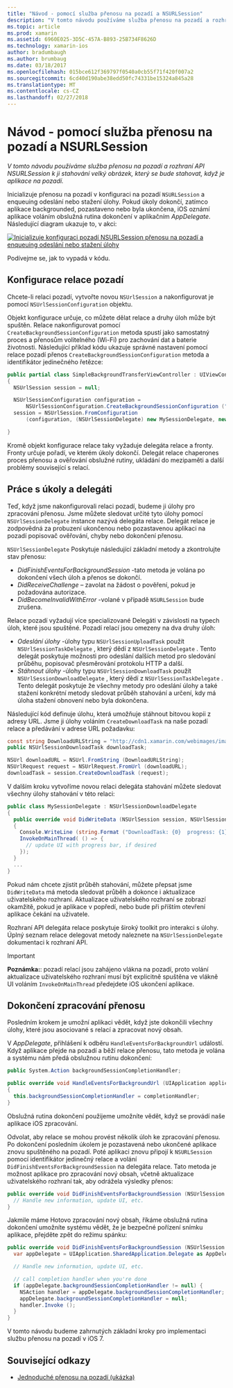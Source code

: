 ```yaml
---
title: "Návod - pomocí služba přenosu na pozadí a NSURLSession"
description: "V tomto návodu používáme služba přenosu na pozadí a rozhraní API NSURLSession k ji stahování velký obrázek, který se bude stahovat, když je aplikace na pozadí."
ms.topic: article
ms.prod: xamarin
ms.assetid: 6960E025-3D5C-457A-B893-25B734F8626D
ms.technology: xamarin-ios
author: bradumbaugh
ms.author: brumbaug
ms.date: 03/18/2017
ms.openlocfilehash: 015bce612f369797f0540a0cb55f71f420f007a2
ms.sourcegitcommit: 6cd40d190abe38edd50fc74331be15324a845a28
ms.translationtype: MT
ms.contentlocale: cs-CZ
ms.lasthandoff: 02/27/2018
---
```

# <a name="walkthrough---using-background-transfer-service-and-nsurlsession"></a>Návod - pomocí služba přenosu na pozadí a NSURLSession

_V tomto návodu používáme služba přenosu na pozadí a rozhraní API NSURLSession k ji stahování velký obrázek, který se bude stahovat, když je aplikace na pozadí._

Inicializuje přenosu na pozadí v konfiguraci na pozadí `NSURLSession` a enqueuing odeslání nebo stažení úlohy. Pokud úkoly dokončí, zatímco aplikace backgrounded, pozastaveno nebo byla ukončena, iOS oznámí aplikace voláním obslužná rutina dokončení v aplikačním *AppDelegate*. Následující diagram ukazuje to, v akci:

 [ ![](background-transfer-walkthrough-images/transfer.png "Inicializuje konfiguraci pozadí NSURLSession přenosu na pozadí a enqueuing odeslání nebo stažení úlohy")](background-transfer-walkthrough-images/transfer.png)

Podívejme se, jak to vypadá v kódu.

## <a name="configuring-a-background-session"></a>Konfigurace relace pozadí

Chcete-li relaci pozadí, vytvořte novou `NSUrlSession` a nakonfigurovat je pomocí `NSUrlSessionConfiguration` objektu.

Objekt konfigurace určuje, co můžete dělat relace a druhy úloh může být spuštěn.
Relace nakonfigurovat pomocí `CreateBackgroundSessionConfiguration` metoda spustí jako samostatný proces a přenosům volitelného (Wi-Fi) pro zachování dat a baterie životnosti.
Následující příklad kódu ukazuje správné nastavení pomocí relace pozadí přenos `CreateBackgroundSessionConfiguration` metoda a identifikátor jedinečného řetězce:

```csharp
public partial class SimpleBackgroundTransferViewController : UIViewController
{
  NSUrlSession session = null;

  NSUrlSessionConfiguration configuration =
      NSUrlSessionConfiguration.CreateBackgroundSessionConfiguration ("com.SimpleBackgroundTransfer.BackgroundSession");
  session = NSUrlSession.FromConfiguration
      (configuration, (NSUrlSessionDelegate) new MySessionDelegate, new NSOperationQueue());

}
```

Kromě objekt konfigurace relace taky vyžaduje delegáta relace a fronty.
Fronty určuje pořadí, ve kterém úkoly dokončí. Delegát relace chaperones proces přenosu a ověřování obslužné rutiny, ukládání do mezipaměti a další problémy související s relací.

## <a name="working-with-tasks-and-delegates"></a>Práce s úkoly a delegáti

Teď, když jsme nakonfigurovali relaci pozadí, budeme ji úlohy pro zpracování přenosu. Jsme můžete sledovat určité tyto úlohy pomocí `NSUrlSessionDelegate` instance nazývá delegáta relace. Delegát relace je zodpovědná za probuzení ukončenou nebo pozastavenou aplikaci na pozadí popisovač ověřování, chyby nebo dokončení přenosu.

`NSUrlSessionDelegate` Poskytuje následující základní metody a zkontrolujte stav přenosu:

-  *DidFinishEventsForBackgroundSession* -tato metoda je volána po dokončení všech úloh a přenos se dokončí.
-  *DidReceiveChallenge* – zavolat na žádost o pověření, pokud je požadována autorizace.
-  *DidBecomeInvalidWithError* -volané v případě `NSURLSession` bude zrušena.


Relace pozadí vyžadují více specializované Delegáti v závislosti na typech úloh, které jsou spuštěné. Pozadí relací jsou omezeny na dva druhy úloh:

-  *Odeslání úlohy* -úlohy typu `NSUrlSessionUploadTask` použít `NSUrlSessionTaskDelegate` , který dědí z `NSUrlSessionDelegate` . Tento delegát poskytuje možnosti pro odeslání dalších metod pro sledování průběhu, popisovač přesměrování protokolu HTTP a další.
-  *Stáhnout úlohy* -úlohy typu `NSUrlSessionDownloadTask` použít `NSUrlSessionDownloadDelegate` , který dědí z `NSUrlSessionTaskDelegate` . Tento delegát poskytuje že všechny metody pro odeslání úlohy a také stažení konkrétní metody sledovat průběh stahování a určení, kdy má úloha stažení obnovení nebo byla dokončena.


Následující kód definuje úlohu, která umožňuje stáhnout bitovou kopii z adresy URL. Jsme ji úlohy voláním `CreateDownloadTask` na naše pozadí relace a předávání v adrese URL požadavku:

```csharp
const string DownloadURLString = "http://cdn1.xamarin.com/webimages/images/xamarin.png";
public NSUrlSessionDownloadTask downloadTask;

NSUrl downloadURL = NSUrl.FromString (DownloadURLString);
NSUrlRequest request = NSUrlRequest.FromUrl (downloadURL);
downloadTask = session.CreateDownloadTask (request);
```

V dalším kroku vytvoříme novou relaci delegáta stahování můžete sledovat všechny úlohy stahování v této relaci:

```csharp
public class MySessionDelegate : NSUrlSessionDownloadDelegate
{
  public override void DidWriteData (NSUrlSession session, NSUrlSessionDownloadTask downloadTask, long bytesWritten, long totalBytesWritten, long totalBytesExpectedToWrite)
  {
    Console.WriteLine (string.Format ("DownloadTask: {0}  progress: {1}", downloadTask, progress));
    InvokeOnMainThread( () => {
      // update UI with progress bar, if desired
    });
  }
  ...
}
```

Pokud nám chcete zjistit průběh stahování, můžete přepsat jsme `DidWriteData` má metoda sledovat průběh a dokonce i aktualizace uživatelského rozhraní. Aktualizace uživatelského rozhraní se zobrazí okamžitě, pokud je aplikace v popředí, nebo bude při příštím otevření aplikace čekání na uživatele.

Rozhraní API delegáta relace poskytuje široký toolkit pro interakci s úlohy. Úplný seznam relace delegovat metody naleznete na `NSUrlSessionDelegate` dokumentaci k rozhraní API.

> [!IMPORTANT]
> **Poznámka:**: pozadí relací jsou zahájeno vlákna na pozadí, proto volání aktualizace uživatelského rozhraní musí být explicitně spuštěna ve vlákně UI voláním `InvokeOnMainThread` předejdete iOS ukončení aplikace. 


## <a name="handling-transfer-completion"></a>Dokončení zpracování přenosu

Posledním krokem je umožní aplikaci vědět, když jste dokončili všechny úlohy, které jsou asociované s relací a zpracovat nový obsah.

V *AppDelegate*, přihlášení k odběru `HandleEventsForBackgroundUrl` událostí. Když aplikace přejde na pozadí a běží relace přenosu, tato metoda je volána a systému nám předá obslužnou rutinu dokončení:

```csharp
public System.Action backgroundSessionCompletionHandler;

public override void HandleEventsForBackgroundUrl (UIApplication application, string sessionIdentifier, System.Action completionHandler)
{
  this.backgroundSessionCompletionHandler = completionHandler;
}
```

Obslužná rutina dokončení použijeme umožníte vědět, když se provádí naše aplikace iOS zpracování.

Odvolat, aby relace se mohou provést několik úloh ke zpracování přenosu. Po dokončení posledním úkolem je pozastavená nebo ukončené aplikace znovu spuštěného na pozadí. Poté aplikaci znovu připojí k `NSURLSession` pomocí identifikátor jedinečný relace a volání `DidFinishEventsForBackgroundSession` na delegáta relace. Tato metoda je možnost aplikace pro zpracování nový obsah, včetně aktualizace uživatelského rozhraní tak, aby odrážela výsledky přenos:

```csharp
public override void DidFinishEventsForBackgroundSession (NSUrlSession session) {
  // Handle new information, update UI, etc.
}
```

Jakmile máme Hotovo zpracování nový obsah, říkáme obslužná rutina dokončení umožníte systému vědět, že je bezpečné pořízení snímku aplikace, přejděte zpět do režimu spánku:

```csharp
public override void DidFinishEventsForBackgroundSession (NSUrlSession session) {
  var appDelegate = UIApplication.SharedApplication.Delegate as AppDelegate;

  // Handle new information, update UI, etc.

  // call completion handler when you're done
  if (appDelegate.backgroundSessionCompletionHandler != null) {
    NSAction handler = appDelegate.backgroundSessionCompletionHandler;
    appDelegate.backgroundSessionCompletionHandler = null;
    handler.Invoke ();
  }
}
```

V tomto návodu budeme zahrnutých základní kroky pro implementaci službu přenosu na pozadí v iOS 7.



## <a name="related-links"></a>Související odkazy

- [Jednoduché přenosu na pozadí (ukázka)](https://developer.xamarin.com/samples/monotouch/SimpleBackgroundTransfer/)
